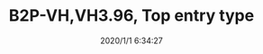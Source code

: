 ﻿---
layout: post 
title: B2P-VH,VH3.96, Top entry type
tags: VH3.96
categories: housing-terminal
overview: B2P-VH,VH3.96, Top entry type
series: VH
part_number: B2P-VH
thumb_img: static/202006/225-thumb-20200626145830.jpg
small_img: static/202006/225-20200626145830.jpg
date: 2020/1/1 6:34:27
---



